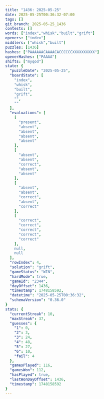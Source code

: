```yaml
---
title: "1436: 2025-05-25"
date: 2025-05-25T00:36:32-07:00
tags: []
git_branch: 2025-05-25_1436
contests: []
words: ["index","whisk","built","grift"]
openers: ["index"]
middlers: ["whisk","built"]
puzzles: [1436]
hashes: ["PAAAAAACAAAACACCCCCCXXXXXXXXXX"]
openerHashes: ["PAAAA"]
shifts: ["myqod"]
state: {
  "puzzleDate": "2025-05-25",
  "boardState": [
    "index",
    "whisk",
    "built",
    "grift",
    "",
    ""
  ],
  "evaluations": [
    [
      "present",
      "absent",
      "absent",
      "absent",
      "absent"
    ],
    [
      "absent",
      "absent",
      "correct",
      "absent",
      "absent"
    ],
    [
      "absent",
      "absent",
      "correct",
      "absent",
      "correct"
    ],
    [
      "correct",
      "correct",
      "correct",
      "correct",
      "correct"
    ],
    null,
    null
  ],
  "rowIndex": 4,
  "solution": "grift",
  "gameStatus": "WIN",
  "hardMode": true,
  "gameId": "2344",
  "dayOffset": 1436,
  "timestamp": 1748158592,
  "datetime": "2025-05-25T00:36:32",
  "schemaVersion": "0.36.0"
}
stats: {
  "currentStreak": 10,
  "maxStreak": 37,
  "guesses": {
    "1": 0,
    "2": 3,
    "3": 24,
    "4": 48,
    "5": 27,
    "6": 10,
    "fail": 4
  },
  "gamesPlayed": 116,
  "gamesWon": 112,
  "hasPlayed": true,
  "lastWonDayOffset": 1436,
  "timestamp": 1748158592
}
---
```

<!-- more -->
